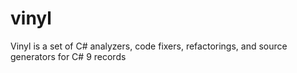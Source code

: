# vinyl
Vinyl is a set of C# analyzers, code fixers, refactorings, and source generators for C# 9 records
